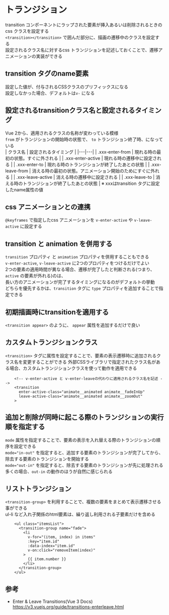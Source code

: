 # トランジション
transition コンポーネントにラップされた要素が挿入あるいは削除されるときのcss クラスを設定する  
`<transition></transition>` で囲んだ部分に、描画の遷移中のクラスを設定する  
設定されるクラス名に対するcss トランジションを記述しておくことで、遷移アニメーションの実装ができる  

## transition タグのname要素
設定した値が、付与されるCSSクラスのプリフィックスになる  
設定しなかった場合、デフォルトは`v-` になる

## 設定されるtransitionクラス名と設定されるタイミング
Vue 2から、適用されるクラスの名称が変わっている模様  
`from` がトランジションの開始時の状態で、 `to` トランジション終了時、になっている  
| クラス名 | 設定されるタイミング |
|---|---|
| .xxx-enter-from | 現れる時の最初の状態。すぐに外される |
| .xxx-enter-active | 現れる時の遷移中に設定される |
| .xxx-enter-to | 現れる時のトランジションが終了したあとの状態 |
| .xxx-leave-from | 消える時の最初の状態。アニメーション開始のためにすぐに外れる |
| .xxx-leave-active | 消える時の遷移中に設定される |
| .xxx-leave-to | 消える時のトランジションが終了したあとの状態 |
※ xxxはtransition タグに設定したname属性の値

## css アニメーションとの連携
`@keyframes` で指定したcss アニメーションを `v-enter-active` や `v-leave-active` に設定する  

## transition と animation を併用する
`transition` プロパティ と `animation` プロパティを併用することもできる  
`v-enter-active`, `v-leave-active` に2つのプロパティをつけるだけでよい  
2つの要素の適用時間が異なる場合、遷移が完了したと判断される(つまり、`active` の要素が外れる)のは、  
長い方のアニメーションが完了するタイミングになるのがデフォルトの挙動  
どちらを優先するかは、`transition` タグに `type` プロパティを追加することで指定できる

## 初期描画時にtransitionを適用する
`<transition appear>` のように、 `appear` 属性を追加するだけで良い

## カスタムトランジションクラス
`<transition>` タグに属性を設定することで、要素の表示遷移時に追加されるクラス名を変更することができる
外部CSSライブラリで指定されたクラス名がある場合、カスタムトランジションクラスを使って動作を適用できる
```
	<!-- v-enter-active と v-enter-leaveの代わりに適用されるクラス名を記述 -->
    <transition
      enter-active-class="animate__animated animate__fadeInUp"
      leave-active-class="animate__animated animate__zoomOut"
    >
```

## 追加と削除が同時に起こる際のトランジションの実行順を指定する
`mode` 属性を指定することで、要素の表示を入れ替える際のトランジションの順序を設定できる  
`mode="in-out"` を指定すると、追加する要素のトランジションが完了してから、除去する要素のトランジションを開始する  
`mode="out-in"` を指定すると、除去する要素のトランジションが先に処理される  
多くの場合、`out-in` の動作のほうが自然に感じられる   

## リストトランジション
`<transition-group>` を利用することで、複数の要素をまとめて表示遷移させる事ができる  
ul-li など入れ子関係のhtml要素は、繰り返し利用される子要素だけを含める  
```
    <ul class="itemsList">
      <transition-group name="fade">
        <li
          v-for="(item, index) in items"
          :key="item.id"
          :data-index="item.id"
          v-on:click="removeItem(index)"
        >
          {{ item.number }}
        </li>
      </transition-group>
    </ul>
```

## 参考
- Enter & Leave Transitions(Vue 3 Docs)  
  https://v3.vuejs.org/guide/transitions-enterleave.html
